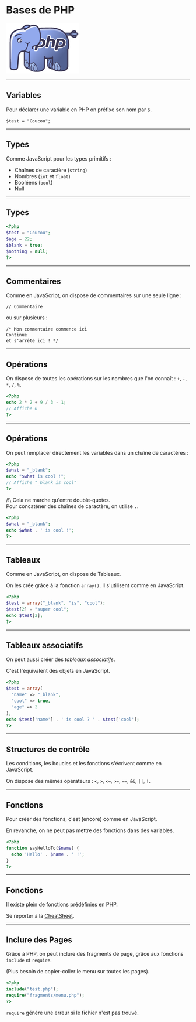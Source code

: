# Bases de PHP

![ElePHPant Logo](img/elephpant.png)



---



## Variables

Pour déclarer une variable en PHP on préfixe son nom par `$`.

```
$test = "Coucou";
```



---



## Types

Comme JavaScript pour les types primitifs :
 - Chaînes de caractère (`string`)
 - Nombres (`int` et `float`)
 - Booléens (`bool`)
 - Null



---



## Types

 ```php
 <?php
$test = "Coucou";
$age = 22;
$blank = true;
$nothing = null;
?>
```



---




## Commentaires

Comme en JavaScript, on dispose de commentaires sur une seule ligne :
```
// Commentaire
```
ou sur plusieurs :

```
/* Mon commentaire commence ici
Continue
et s'arrête ici ! */
```



---



## Opérations

On dispose de toutes les opérations sur les nombres que l'on connaît : `+`, `-`, `*`, `/`, `%`.

```php
<?php
echo 2 * 2 + 9 / 3 - 1;
// Affiche 6
?>
```



---



## Opérations

On peut remplacer directement les variables dans un chaîne de caractères :

```php
<?php
$what = "_blank";
echo "$what is cool !";
// Affiche "_blank is cool"
?>
```

/!\\ Cela ne marche qu'entre double-quotes.  
Pour concaténer des chaînes de caractère, on utilise `.`.

```php
<?php
$what = "_blank";
echo $what . ' is cool !';
?>
```



---



## Tableaux

Comme en JavaScript, on dispose de Tableaux.

On les crée grâce à la fonction `array()`.
Il s'utilisent comme en JavaScript.

 ```php
<?php
$test = array("_blank", "is", "cool");
$test[2] = "super cool";
echo $test[2];
?>
```



---



## Tableaux associatifs

On peut aussi créer des _tableaux associatifs_.

C'est l'équivalent des objets en JavaScript.

```php
<?php
$test = array(
  "name" => "_blank",
  "cool" => true,
  "age" => 2
);
echo $test['name'] . ' is cool ? ' . $test['cool'];
?>
```



---



## Structures de contrôle

Les conditions, les boucles et les fonctions s'écrivent comme en JavaScript.

On dispose des mêmes opérateurs : `<`, `>`, `<=`, `>=`, `==`, `&&`, `||`, `!`.



---



## Fonctions

Pour créer des fonctions, c'est (encore) comme en JavaScript.

En revanche, on ne peut pas mettre des fonctions dans des variables.

```php
<?php
function sayHelloTo($name) {
  echo 'Hello' . $name . ' !';
}
?>
```



---



## Fonctions

Il existe plein de fonctions prédéfinies en PHP.

Se reporter à la [CheatSheet](https://github.com/blank-project/_blank/blob/master/cheatsheets/php.md).



---



## Inclure des Pages

Grâce à PHP, on peut inclure des fragments de page, grâce aux fonctions `include` et `require`.

(Plus besoin de copier-coller le menu sur toutes les pages).

```php
<?php
include("test.php");
require("fragments/menu.php");
?>
```
`require` génère une erreur si le fichier n'est pas trouvé.
